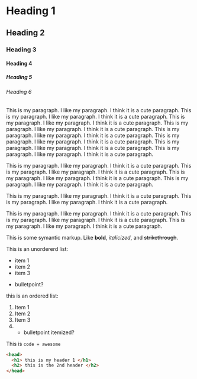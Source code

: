 # Heading 1
## Heading 2
### Heading 3
#### Heading 4
##### Heading 5
###### Heading 6

This is my paragraph. I like my paragraph. I think it is a cute paragraph. This is my paragraph. I like my paragraph. I think it is a cute paragraph. This is my paragraph. I like my paragraph. I think it is a cute paragraph. This is my paragraph. I like my paragraph. I think it is a cute paragraph. This is my paragraph. I like my paragraph. I think it is a cute paragraph. This is my paragraph. I like my paragraph. I think it is a cute paragraph. This is my paragraph. I like my paragraph. I think it is a cute paragraph. This is my paragraph. I like my paragraph. I think it is a cute paragraph.

This is my paragraph. I like my paragraph. I think it is a cute paragraph. This is my paragraph. I like my paragraph. I think it is a cute paragraph. This is my paragraph. I like my paragraph. I think it is a cute paragraph.
This is my paragraph. I like my paragraph. I think it is a cute paragraph.

This is my paragraph. I like my paragraph. I think it is a cute paragraph. This is my paragraph. I like my paragraph. I think it is a cute paragraph.



This is my paragraph. I like my paragraph. I think it is a cute paragraph. This is my paragraph. I like my paragraph. I think it is a cute paragraph. This is my paragraph. I like my paragraph. I think it is a cute paragraph.




This is some symantic markup. Like **bold**, _italicized_, and ~~strikethrough~~.

This is an unordererd list:
- item 1
- item 2
- item 3

* bulletpoint?

this is an ordered list:
1. Item 1
2. Item 2
3. Item 3
4. * bulletpoint itemized?


This is `code = awesome`

```html
<head>
  <h1> this is my header 1 </h1>
  <h2> this is the 2nd header </h2>
</head>


```
